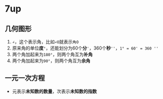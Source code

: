 # 7up

## 几何图形

1. `∠`，这个表示角，比如`∠O`就表示`角O`
2. 原来角的单位**度**`°`，还能划分为60个**分**`'`，360个**秒**`''`，`1° = 60' = 360 '' `
3. 两个角加起来为`180°`，则两个角互为**补角**
4. 两个角加起来为`90°`，则两个角互为**余角**



## 一元一次方程

* 元表示**未知数的数量**，次表示**未知数的指数**